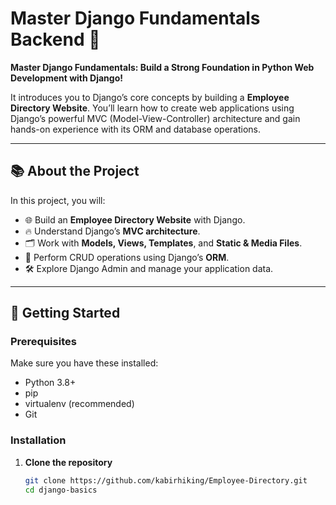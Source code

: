 # Master Django Fundamentals Backend 🚀

**Master Django Fundamentals: Build a Strong Foundation in Python Web Development with Django!**  

It introduces you to Django’s core concepts by building a  **Employee Directory Website**. You’ll learn how to create web applications using Django’s powerful MVC (Model-View-Controller) architecture and gain hands-on experience with its ORM and database operations.  

---

## 📚 About the Project

In this project, you will:  

- 🌐 Build an **Employee Directory Website** with Django.  
- 🔥 Understand Django’s **MVC architecture**.  
- 🗂️ Work with **Models, Views, Templates**, and **Static & Media Files**.  
- 💾 Perform CRUD operations using Django’s **ORM**.  
- 🛠️ Explore Django Admin and manage your application data.  



---



## 🚀 Getting Started

### Prerequisites

Make sure you have these installed:

- Python 3.8+
- pip
- virtualenv (recommended)
- Git

### Installation

1. **Clone the repository**
   ```bash
   git clone https://github.com/kabirhiking/Employee-Directory.git
   cd django-basics

